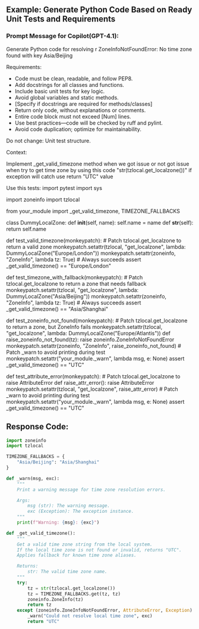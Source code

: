 ## Example: Generate Python Code Based on Ready Unit Tests and Requirements


### Prompt Message for Copilot(GPT-4.1):
Generate Python code for resolving r ZoneInfoNotFoundError: No time zone found with key Asia/Beijing

Requirements:

- Code must be clean, readable, and follow PEP8.
- Add docstrings for all classes and functions.
- Include basic unit tests for key logic.
- Avoid global variables and static methods.
- [Specify if docstrings are required for methods/classes]
- Return only code, without explanations or comments.
- Entire code block must not exceed [Num] lines.
- Use best practices—code will be checked by ruff and pylint.
- Avoid code duplication; optimize for maintainability.

Do not change:
Unit test structure.

Context:

Implement _get_valid_timezone method
when we got issue or not got issue when try to get time zone
by using this code "str(tzlocal.get_localzone())"
if exception will catch use return "UTC" value

Use this tests:
import pytest
import sys

import zoneinfo
import tzlocal

from your_module import _get_valid_timezone, TIMEZONE_FALLBACKS

class DummyLocalZone:
    def __init__(self, name):
        self.name = name
    def __str__(self):
        return self.name

def test_valid_timezone(monkeypatch):
    # Patch tzlocal.get_localzone to return a valid zone
    monkeypatch.setattr(tzlocal, "get_localzone", lambda: DummyLocalZone("Europe/London"))
    monkeypatch.setattr(zoneinfo, "ZoneInfo", lambda tz: True)  # Always succeeds
    assert _get_valid_timezone() == "Europe/London"

def test_timezone_with_fallback(monkeypatch):
    # Patch tzlocal.get_localzone to return a zone that needs fallback
    monkeypatch.setattr(tzlocal, "get_localzone", lambda: DummyLocalZone("Asia/Beijing"))
    monkeypatch.setattr(zoneinfo, "ZoneInfo", lambda tz: True)  # Always succeeds
    assert _get_valid_timezone() == "Asia/Shanghai"

def test_zoneinfo_not_found(monkeypatch):
    # Patch tzlocal.get_localzone to return a zone, but ZoneInfo fails
    monkeypatch.setattr(tzlocal, "get_localzone", lambda: DummyLocalZone("Europe/Atlantis"))
    def raise_zoneinfo_not_found(tz):
        raise zoneinfo.ZoneInfoNotFoundError
    monkeypatch.setattr(zoneinfo, "ZoneInfo", raise_zoneinfo_not_found)
    # Patch _warn to avoid printing during test
    monkeypatch.setattr("your_module._warn", lambda msg, e: None)
    assert _get_valid_timezone() == "UTC"

def test_attribute_error(monkeypatch):
    # Patch tzlocal.get_localzone to raise AttributeError
    def raise_attr_error():
        raise AttributeError
    monkeypatch.setattr(tzlocal, "get_localzone", raise_attr_error)
    # Patch _warn to avoid printing during test
    monkeypatch.setattr("your_module._warn", lambda msg, e: None)
    assert _get_valid_timezone() == "UTC"

## Response Code:

```python
import zoneinfo
import tzlocal

TIMEZONE_FALLBACKS = {
    "Asia/Beijing": "Asia/Shanghai"
}

def _warn(msg, exc):
    """
    Print a warning message for time zone resolution errors.

    Args:
        msg (str): The warning message.
        exc (Exception): The exception instance.
    """
    print(f"Warning: {msg}: {exc}")

def _get_valid_timezone():
    """
    Get a valid time zone string from the local system.
    If the local time zone is not found or invalid, returns "UTC".
    Applies fallback for known time zone aliases.

    Returns:
        str: The valid time zone name.
    """
    try:
        tz = str(tzlocal.get_localzone())
        tz = TIMEZONE_FALLBACKS.get(tz, tz)
        zoneinfo.ZoneInfo(tz)
        return tz
    except (zoneinfo.ZoneInfoNotFoundError, AttributeError, Exception) as exc:
        _warn("Could not resolve local time zone", exc)
        return "UTC"
```